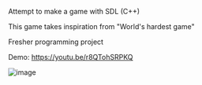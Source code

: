 Attempt to make a game with SDL (C++) 

This game takes inspiration from "World's hardest game"

Fresher programming project

Demo: https://youtu.be/r8QTohSRPKQ

![image](https://user-images.githubusercontent.com/41891935/142606499-a7c23169-72e7-4d70-87d5-a6895c3f7bc0.png)

